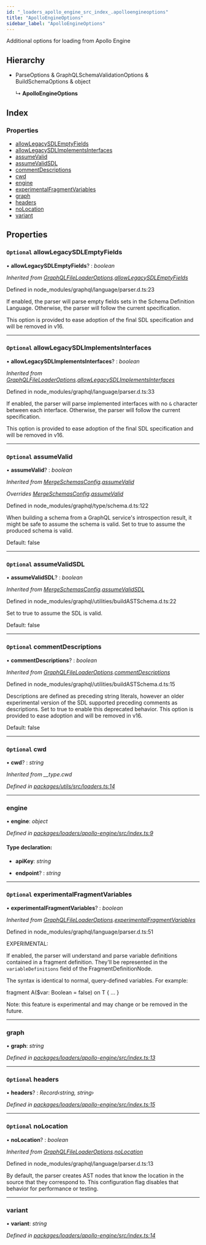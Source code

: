 ```yaml
---
id: "_loaders_apollo_engine_src_index_.apolloengineoptions"
title: "ApolloEngineOptions"
sidebar_label: "ApolloEngineOptions"
---
```


Additional options for loading from Apollo Engine

## Hierarchy

* ParseOptions & GraphQLSchemaValidationOptions & BuildSchemaOptions & object

  ↳ **ApolloEngineOptions**

## Index

### Properties

* [allowLegacySDLEmptyFields](_loaders_apollo_engine_src_index_.apolloengineoptions.md#optional-allowlegacysdlemptyfields)
* [allowLegacySDLImplementsInterfaces](_loaders_apollo_engine_src_index_.apolloengineoptions.md#optional-allowlegacysdlimplementsinterfaces)
* [assumeValid](_loaders_apollo_engine_src_index_.apolloengineoptions.md#optional-assumevalid)
* [assumeValidSDL](_loaders_apollo_engine_src_index_.apolloengineoptions.md#optional-assumevalidsdl)
* [commentDescriptions](_loaders_apollo_engine_src_index_.apolloengineoptions.md#optional-commentdescriptions)
* [cwd](_loaders_apollo_engine_src_index_.apolloengineoptions.md#optional-cwd)
* [engine](_loaders_apollo_engine_src_index_.apolloengineoptions.md#engine)
* [experimentalFragmentVariables](_loaders_apollo_engine_src_index_.apolloengineoptions.md#optional-experimentalfragmentvariables)
* [graph](_loaders_apollo_engine_src_index_.apolloengineoptions.md#graph)
* [headers](_loaders_apollo_engine_src_index_.apolloengineoptions.md#optional-headers)
* [noLocation](_loaders_apollo_engine_src_index_.apolloengineoptions.md#optional-nolocation)
* [variant](_loaders_apollo_engine_src_index_.apolloengineoptions.md#variant)

## Properties

### `Optional` allowLegacySDLEmptyFields

• **allowLegacySDLEmptyFields**? : *boolean*

*Inherited from [GraphQLFileLoaderOptions](_loaders_graphql_file_src_index_.graphqlfileloaderoptions).[allowLegacySDLEmptyFields](_loaders_graphql_file_src_index_.graphqlfileloaderoptions.md#optional-allowlegacysdlemptyfields)*

Defined in node_modules/graphql/language/parser.d.ts:23

If enabled, the parser will parse empty fields sets in the Schema
Definition Language. Otherwise, the parser will follow the current
specification.

This option is provided to ease adoption of the final SDL specification
and will be removed in v16.

___

### `Optional` allowLegacySDLImplementsInterfaces

• **allowLegacySDLImplementsInterfaces**? : *boolean*

*Inherited from [GraphQLFileLoaderOptions](_loaders_graphql_file_src_index_.graphqlfileloaderoptions).[allowLegacySDLImplementsInterfaces](_loaders_graphql_file_src_index_.graphqlfileloaderoptions.md#optional-allowlegacysdlimplementsinterfaces)*

Defined in node_modules/graphql/language/parser.d.ts:33

If enabled, the parser will parse implemented interfaces with no `&`
character between each interface. Otherwise, the parser will follow the
current specification.

This option is provided to ease adoption of the final SDL specification
and will be removed in v16.

___

### `Optional` assumeValid

• **assumeValid**? : *boolean*

*Inherited from [MergeSchemasConfig](_merge_src_index_.mergeschemasconfig).[assumeValid](_merge_src_index_.mergeschemasconfig.md#optional-assumevalid)*

*Overrides [MergeSchemasConfig](_merge_src_index_.mergeschemasconfig).[assumeValid](_merge_src_index_.mergeschemasconfig.md#optional-assumevalid)*

Defined in node_modules/graphql/type/schema.d.ts:122

When building a schema from a GraphQL service's introspection result, it
might be safe to assume the schema is valid. Set to true to assume the
produced schema is valid.

Default: false

___

### `Optional` assumeValidSDL

• **assumeValidSDL**? : *boolean*

*Inherited from [MergeSchemasConfig](_merge_src_index_.mergeschemasconfig).[assumeValidSDL](_merge_src_index_.mergeschemasconfig.md#optional-assumevalidsdl)*

Defined in node_modules/graphql/utilities/buildASTSchema.d.ts:22

Set to true to assume the SDL is valid.

Default: false

___

### `Optional` commentDescriptions

• **commentDescriptions**? : *boolean*

*Inherited from [GraphQLFileLoaderOptions](_loaders_graphql_file_src_index_.graphqlfileloaderoptions).[commentDescriptions](_loaders_graphql_file_src_index_.graphqlfileloaderoptions.md#optional-commentdescriptions)*

Defined in node_modules/graphql/utilities/buildASTSchema.d.ts:15

Descriptions are defined as preceding string literals, however an older
experimental version of the SDL supported preceding comments as
descriptions. Set to true to enable this deprecated behavior.
This option is provided to ease adoption and will be removed in v16.

Default: false

___

### `Optional` cwd

• **cwd**? : *string*

*Inherited from __type.cwd*

*Defined in [packages/utils/src/loaders.ts:14](https://github.com/ardatan/graphql-tools/blob/master/packages/utils/src/loaders.ts#L14)*

___

###  engine

• **engine**: *object*

*Defined in [packages/loaders/apollo-engine/src/index.ts:9](https://github.com/ardatan/graphql-tools/blob/master/packages/loaders/apollo-engine/src/index.ts#L9)*

#### Type declaration:

* **apiKey**: *string*

* **endpoint**? : *string*

___

### `Optional` experimentalFragmentVariables

• **experimentalFragmentVariables**? : *boolean*

*Inherited from [GraphQLFileLoaderOptions](_loaders_graphql_file_src_index_.graphqlfileloaderoptions).[experimentalFragmentVariables](_loaders_graphql_file_src_index_.graphqlfileloaderoptions.md#optional-experimentalfragmentvariables)*

Defined in node_modules/graphql/language/parser.d.ts:51

EXPERIMENTAL:

If enabled, the parser will understand and parse variable definitions
contained in a fragment definition. They'll be represented in the
`variableDefinitions` field of the FragmentDefinitionNode.

The syntax is identical to normal, query-defined variables. For example:

  fragment A($var: Boolean = false) on T  {
    ...
  }

Note: this feature is experimental and may change or be removed in the
future.

___

###  graph

• **graph**: *string*

*Defined in [packages/loaders/apollo-engine/src/index.ts:13](https://github.com/ardatan/graphql-tools/blob/master/packages/loaders/apollo-engine/src/index.ts#L13)*

___

### `Optional` headers

• **headers**? : *Record‹string, string›*

*Defined in [packages/loaders/apollo-engine/src/index.ts:15](https://github.com/ardatan/graphql-tools/blob/master/packages/loaders/apollo-engine/src/index.ts#L15)*

___

### `Optional` noLocation

• **noLocation**? : *boolean*

*Inherited from [GraphQLFileLoaderOptions](_loaders_graphql_file_src_index_.graphqlfileloaderoptions).[noLocation](_loaders_graphql_file_src_index_.graphqlfileloaderoptions.md#optional-nolocation)*

Defined in node_modules/graphql/language/parser.d.ts:13

By default, the parser creates AST nodes that know the location
in the source that they correspond to. This configuration flag
disables that behavior for performance or testing.

___

###  variant

• **variant**: *string*

*Defined in [packages/loaders/apollo-engine/src/index.ts:14](https://github.com/ardatan/graphql-tools/blob/master/packages/loaders/apollo-engine/src/index.ts#L14)*
